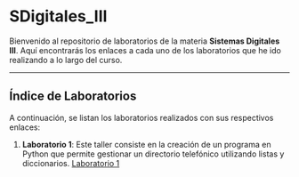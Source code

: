 # SDigitales_III

Bienvenido al repositorio de laboratorios de la materia **Sistemas Digitales III**. Aquí encontrarás los enlaces a cada uno de los laboratorios que he ido realizando a lo largo del curso.

---

## Índice de Laboratorios
A continuación, se listan los laboratorios realizados con sus respectivos enlaces:

1. **Laboratorio 1**: Este taller consiste en la creación de un programa en Python que permite gestionar un directorio telefónico utilizando listas y diccionarios. [Laboratorio 1](/LAB_1)



